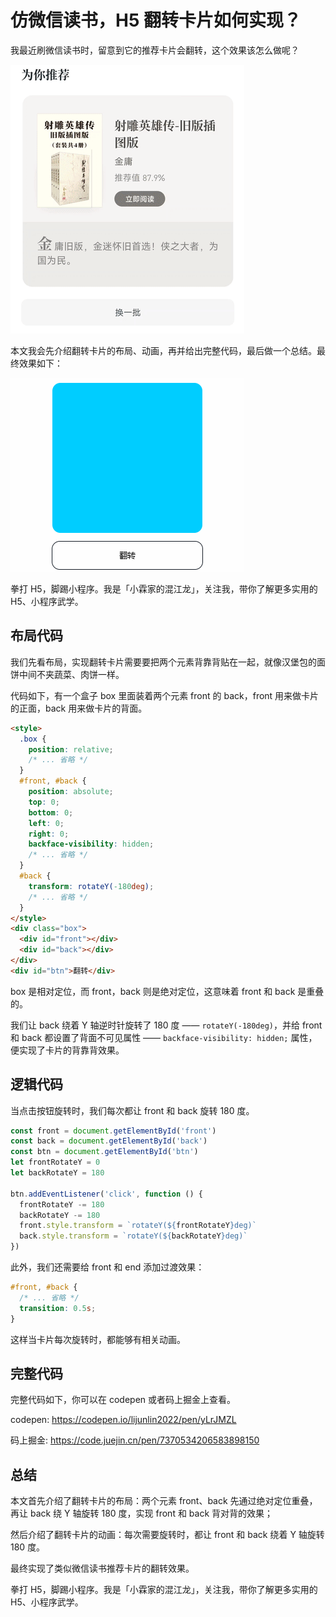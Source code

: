 # 仿微信读书，H5 翻转卡片如何实现？

我最近刷微信读书时，留意到它的推荐卡片会翻转，这个效果该怎么做呢？

![](./img/wx.gif)

本文我会先介绍翻转卡片的布局、动画，再并给出完整代码，最后做一个总结。最终效果如下：

![](./img/card.gif)

拳打 H5，脚踢小程序。我是「小霖家的混江龙」，关注我，带你了解更多实用的 H5、小程序武学。

## 布局代码

我们先看布局，实现翻转卡片需要要把两个元素背靠背贴在一起，就像汉堡包的面饼中间不夹蔬菜、肉饼一样。

代码如下，有一个盒子 box 里面装着两个元素 front 的 back，front 用来做卡片的正面，back 用来做卡片的背面。

```html
<style>
  .box {
    position: relative;
    /* ... 省略 */
  }
  #front, #back {
    position: absolute;
    top: 0;
    bottom: 0;
    left: 0;
    right: 0;
    backface-visibility: hidden;
    /* ... 省略 */
  }
  #back {
    transform: rotateY(-180deg);
    /* ... 省略 */
  }
</style>
<div class="box">
  <div id="front"></div>
  <div id="back"></div>
</div>
<div id="btn">翻转</div>
```

box 是相对定位，而 front，back 则是绝对定位，这意味着 front 和 back 是重叠的。

我们让 back 绕着 Y 轴逆时针旋转了 180 度 —— `rotateY(-180deg)`，并给 front 和 back 都设置了背面不可见属性 —— `backface-visibility: hidden;` 属性，便实现了卡片的背靠背效果。

## 逻辑代码

当点击按钮旋转时，我们每次都让 front 和 back 旋转 180 度。

```js
const front = document.getElementById('front')
const back = document.getElementById('back')
const btn = document.getElementById('btn')
let frontRotateY = 0
let backRotateY = 180

btn.addEventListener('click', function () {
  frontRotateY -= 180
  backRotateY -= 180
  front.style.transform = `rotateY(${frontRotateY}deg)`
  back.style.transform = `rotateY(${backRotateY}deg)`
})
```

此外，我们还需要给 front 和 end 添加过渡效果：

```css
#front, #back {
  /* ... 省略 */
  transition: 0.5s;
}
```

这样当卡片每次旋转时，都能够有相关动画。

## 完整代码

完整代码如下，你可以在 codepen 或者码上掘金上查看。

codepen: https://codepen.io/lijunlin2022/pen/yLrJMZL

码上掘金: https://code.juejin.cn/pen/7370534206583898150

## 总结

本文首先介绍了翻转卡片的布局：两个元素 front、back 先通过绝对定位重叠，再让 back 绕 Y 轴旋转 180 度，实现 front 和 back 背对背的效果；

然后介绍了翻转卡片的动画：每次需要旋转时，都让 front 和 back 绕着 Y 轴旋转 180 度。

最终实现了类似微信读书推荐卡片的翻转效果。

拳打 H5，脚踢小程序。我是「小霖家的混江龙」，关注我，带你了解更多实用的 H5、小程序武学。
